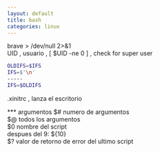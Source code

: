 ```yaml
---
layout: default
title: bash
categories: linux
---
```

brave > /dev/null 2>&1  
UID , usuario , [ $UID -ne 0 ] , check for super user  
```bash
OLDIFS=$IFS
IFS=$'\n'
-----
IFS=$OLDIFS
```
.xinitrc , lanza el escritorio  

*** argumentos
$# numero de argumentos  
$@ todos los argumentos  
$0 nombre del script  
despues del 9: ${10}  
$? valor de retorno de error del ultimo script  

